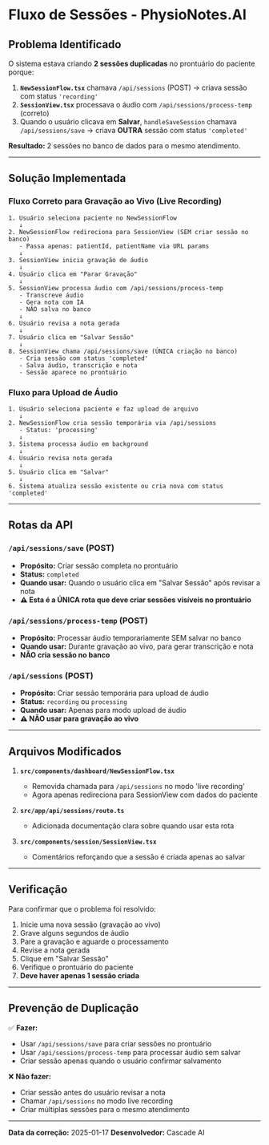 # Fluxo de Sessões - PhysioNotes.AI

## Problema Identificado

O sistema estava criando **2 sessões duplicadas** no prontuário do paciente porque:

1. **`NewSessionFlow.tsx`** chamava `/api/sessions` (POST) → criava sessão com status `'recording'`
2. **`SessionView.tsx`** processava o áudio com `/api/sessions/process-temp` (correto)
3. Quando o usuário clicava em **Salvar**, `handleSaveSession` chamava `/api/sessions/save` → criava **OUTRA** sessão com status `'completed'`

**Resultado:** 2 sessões no banco de dados para o mesmo atendimento.

---

## Solução Implementada

### Fluxo Correto para Gravação ao Vivo (Live Recording)

```
1. Usuário seleciona paciente no NewSessionFlow
   ↓
2. NewSessionFlow redireciona para SessionView (SEM criar sessão no banco)
   - Passa apenas: patientId, patientName via URL params
   ↓
3. SessionView inicia gravação de áudio
   ↓
4. Usuário clica em "Parar Gravação"
   ↓
5. SessionView processa áudio com /api/sessions/process-temp
   - Transcreve áudio
   - Gera nota com IA
   - NÃO salva no banco
   ↓
6. Usuário revisa a nota gerada
   ↓
7. Usuário clica em "Salvar Sessão"
   ↓
8. SessionView chama /api/sessions/save (ÚNICA criação no banco)
   - Cria sessão com status 'completed'
   - Salva áudio, transcrição e nota
   - Sessão aparece no prontuário
```

### Fluxo para Upload de Áudio

```
1. Usuário seleciona paciente e faz upload de arquivo
   ↓
2. NewSessionFlow cria sessão temporária via /api/sessions
   - Status: 'processing'
   ↓
3. Sistema processa áudio em background
   ↓
4. Usuário revisa nota gerada
   ↓
5. Usuário clica em "Salvar"
   ↓
6. Sistema atualiza sessão existente ou cria nova com status 'completed'
```

---

## Rotas da API

### `/api/sessions/save` (POST)
- **Propósito:** Criar sessão completa no prontuário
- **Status:** `completed`
- **Quando usar:** Quando o usuário clica em "Salvar Sessão" após revisar a nota
- **⚠️ Esta é a ÚNICA rota que deve criar sessões visíveis no prontuário**

### `/api/sessions/process-temp` (POST)
- **Propósito:** Processar áudio temporariamente SEM salvar no banco
- **Quando usar:** Durante gravação ao vivo, para gerar transcrição e nota
- **NÃO cria sessão no banco**

### `/api/sessions` (POST)
- **Propósito:** Criar sessão temporária para upload de áudio
- **Status:** `recording` ou `processing`
- **Quando usar:** Apenas para modo upload de áudio
- **⚠️ NÃO usar para gravação ao vivo**

---

## Arquivos Modificados

1. **`src/components/dashboard/NewSessionFlow.tsx`**
   - Removida chamada para `/api/sessions` no modo 'live recording'
   - Agora apenas redireciona para SessionView com dados do paciente

2. **`src/app/api/sessions/route.ts`**
   - Adicionada documentação clara sobre quando usar esta rota

3. **`src/components/session/SessionView.tsx`**
   - Comentários reforçando que a sessão é criada apenas ao salvar

---

## Verificação

Para confirmar que o problema foi resolvido:

1. Inicie uma nova sessão (gravação ao vivo)
2. Grave alguns segundos de áudio
3. Pare a gravação e aguarde o processamento
4. Revise a nota gerada
5. Clique em "Salvar Sessão"
6. Verifique o prontuário do paciente
7. **Deve haver apenas 1 sessão criada**

---

## Prevenção de Duplicação

✅ **Fazer:**
- Usar `/api/sessions/save` para criar sessões no prontuário
- Usar `/api/sessions/process-temp` para processar áudio sem salvar
- Criar sessão apenas quando o usuário confirmar salvamento

❌ **Não fazer:**
- Criar sessão antes do usuário revisar a nota
- Chamar `/api/sessions` no modo live recording
- Criar múltiplas sessões para o mesmo atendimento

---

**Data da correção:** 2025-01-17
**Desenvolvedor:** Cascade AI
